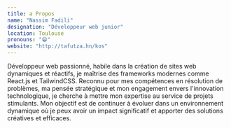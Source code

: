 ```yaml
---
title: a Propos
name: "Nassim Fadili"
designation: "Développeur web junior"
location: Toulouse
pronouns: "😁"
website: "http://tafutza.hn/kos"
---
```


Développeur web passionné, habile dans la création de sites web dynamiques et réactifs, je maîtrise des frameworks modernes comme React.js et TailwindCSS. Reconnu pour mes compétences en résolution de problèmes, ma pensée stratégique et mon engagement envers l'innovation technologique, je cherche à mettre mon expertise au service de projets stimulants. Mon objectif est de continuer à évoluer dans un environnement dynamique où je peux avoir un impact significatif et apporter des solutions créatives et efficaces.

